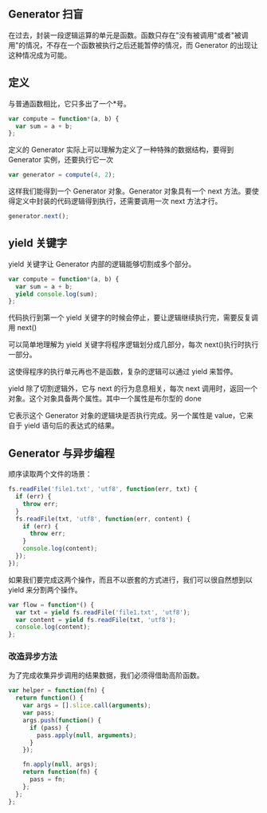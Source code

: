 ## Generator 扫盲

在过去，封装一段逻辑运算的单元是函数。函数只存在"没有被调用"或者"被调用"的情况，不存在一个函数被执行之后还能暂停的情况，而 Generator 的出现让这种情况成为可能。

## 定义

与普通函数相比，它只多出了一个\*号。

```js
var compute = function*(a, b) {
  var sum = a + b;
};
```

定义的 Generator 实际上可以理解为定义了一种特殊的数据结构，要得到 Generator 实例，还要执行它一次

```js
var generator = compute(4, 2);
```

这样我们能得到一个 Generator 对象。Generator 对象具有一个 next 方法。要使得定义中封装的代码逻辑得到执行，还需要调用一次 next 方法才行。

```js
generator.next();
```

## yield 关键字

yield 关键字让 Generator 内部的逻辑能够切割成多个部分。

```js
var compute = function*(a, b) {
  var sum = a + b;
  yield console.log(sum);
};
```

代码执行到第一个 yield 关键字的时候会停止，要让逻辑继续执行完，需要反复调用 next()

可以简单地理解为 yield 关键字将程序逻辑划分成几部分，每次 next()执行时执行一部分。

这使得程序的执行单元再也不是函数，复杂的逻辑可以通过 yield 来暂停。

yield 除了切割逻辑外，它与 next 的行为息息相关，每次 next 调用时，返回一个对象。这个对象具备两个属性。其中一个属性是布尔型的 done

它表示这个 Generator 对象的逻辑块是否执行完成。另一个属性是 value，它来自于 yield 语句后的表达式的结果。

## Generator 与异步编程

顺序读取两个文件的场景：

```js
fs.readFile('file1.txt', 'utf8', function(err, txt) {
  if (err) {
    throw err;
  }
  fs.readFile(txt, 'utf8', function(err, content) {
    if (err) {
      throw err;
    }
    console.log(content);
  });
});
```

如果我们要完成这两个操作，而且不以嵌套的方式进行，我们可以很自然想到以 yield 来分割两个操作。

```js
var flow = function*() {
  var txt = yield fs.readFile('file1.txt', 'utf8');
  var content = yield fs.readFile(txt, 'utf8');
  console.log(content);
};
```

### 改造异步方法

为了完成收集异步调用的结果数据，我们必须得借助高阶函数。

```js
var helper = function(fn) {
  return function() {
    var args = [].slice.call(arguments);
    var pass;
    args.push(function() {
      if (pass) {
        pass.apply(null, arguments);
      }
    });

    fn.apply(null, args);
    return function(fn) {
      pass = fn;
    };
  };
};
```
